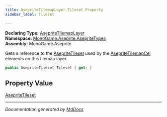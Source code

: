 ```yaml
---
title: AsepriteTilemapLayer.Tileset Property
sidebar_label: Tileset

---
```


**Declaring Type:** [AsepriteTilemapLayer](../)  
**Namespace:** [MonoGame.Aseprite.AsepriteTypes](../../)  
**Assembly:** MonoGame.Aseprite

Gets a reference to the [AsepriteTileset](../../AsepriteTileset/) used by the [AsepriteTilemapCel](../../AsepriteTilemapCel/) elements on this tilemap layer.

```csharp
public AsepriteTileset Tileset { get; }
```

## Property Value

[AsepriteTileset](../../AsepriteTileset/)

___

*Documentation generated by [MdDocs](https://github.com/ap0llo/mddocs)*
